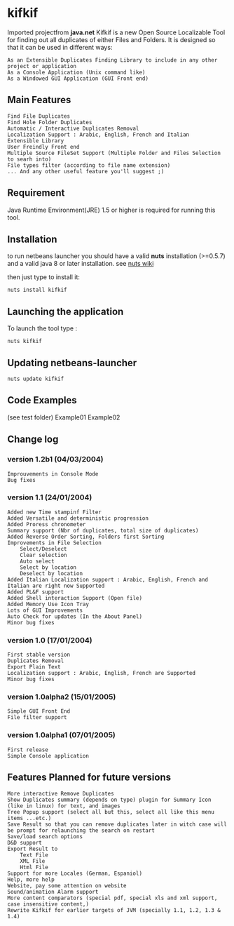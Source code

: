 # kifkif
Imported projectfrom **java.net**
Kifkif is a new Open Source Localizable Tool for finding out all duplicates of either Files and Folders.
It is designed so that it can be used in different ways:

    As an Extensible Duplicates Finding Library to include in any other project or application
    As a Console Application (Unix command like)
    As a Windowed GUI Application (GUI Front end)

## Main Features

    Find File Duplicates
    Find Hole Folder Duplicates
    Automatic / Interactive Duplicates Removal
    Localization Support : Arabic, English, French and Italian
    Extensible Library
    User Freindly Front end
    Multiple Source FileSet Support (Multiple Folder and Files Selection to searh into)
    File types filter (according to file name extension)
    ... And any other useful feature you'll suggest ;)

## Requirement

Java Runtime Environment(JRE) 1.5 or higher is required for running this tool.

## Installation
to run netbeans launcher you should have a valid **nuts** installation (>=0.5.7)  and a valid java 8 or later installation.
see [nuts wiki](https://github.com/thevpc/nuts/wiki)

then just type to install it:

```
nuts install kifkif
```

## Launching the application
To launch the tool  type :
```
nuts kifkif
```

## Updating netbeans-launcher

```
nuts update kifkif
```


## Code Examples  
(see test folder)
    Example01
    Example02

## Change log
### version 1.2b1 (04/03/2004)

    Improuvements in Console Mode
    Bug fixes

### version 1.1 (24/01/2004)

    Added new Time stampinf Filter
    Added Versatile and deterministic progression
    Added Proress chronometer
    Summary support (Nbr of duplicates, total size of duplicates)
    Added Reverse Order Sorting, Folders first Sorting
    Improvements in File Selection
        Select/Deselect
        Clear selection
        Auto select
        Select by location
        Deselect by location
    Added Italian Localization support : Arabic, English, French and Italian are right now Supported
    Added PL&F support
    Added Shell interaction Support (Open file)
    Added Memory Use Icon Tray
    Lots of GUI Improvements
    Auto Check for updates (In the About Panel)
    Minor bug fixes

### version 1.0 (17/01/2004)

    First stable version
    Duplicates Removal
    Export Plain Text
    Localization support : Arabic, English, French are Supported
    Minor bug fixes

### version 1.0alpha2 (15/01/2005)

    Simple GUI Front End
    File filter support

### version 1.0alpha1 (07/01/2005)

    First release
    Simple Console application

## Features Planned for future versions

    More interactive Remove Duplicates
    Show Duplicates summary (depends on type) plugin for Summary Icon (like in linux) for text, and images
    Tree Popup support (select all but this, select all like this menu items ...etc.)
    Save Result so that you can remove duplicates later in witch case will be prompt for relaunching the search on restart
    Save/load search options
    D&D support
    Export Result to
        Text File
        XML File
        Html File
    Support for more Locales (German, Espaniol)
    Help, more help
    Website, pay some attention on website
    Sound/animation Alarm support
    More content comparators (special pdf, special xls and xml support, case insensitive content,)
    Rewrite Kifkif for earlier targets of JVM (specially 1.1, 1.2, 1.3 & 1.4)

